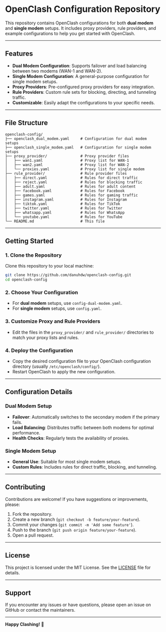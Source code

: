 # OpenClash Configuration Repository

This repository contains OpenClash configurations for both **dual modem** and **single modem** setups. It includes proxy providers, rule providers, and example configurations to help you get started with OpenClash.

---

## **Features**
- **Dual Modem Configuration**: Supports failover and load balancing between two modems (WAN-1 and WAN-2).
- **Single Modem Configuration**: A general-purpose configuration for single modem setups.
- **Proxy Providers**: Pre-configured proxy providers for easy integration.
- **Rule Providers**: Custom rule sets for blocking, directing, and tunneling traffic.
- **Customizable**: Easily adapt the configurations to your specific needs.

---

## **File Structure**
```
openclash-config/
├── openclash_dual_modem.yaml     # Configuration for dual modem setups
├── openclash_single_modem.yaml   # Configuration for single modem setups
├── proxy_provider/               # Proxy provider files
│   ├── wan1.yaml                 # Proxy list for WAN-1
│   ├── wan2.yaml                 # Proxy list for WAN-2
│   └── proxies.yaml              # Proxy list for single modem
├── rule_provider/                # Rule provider files
│   ├── direct.yaml               # Rules for direct traffic
│   ├── reject.yaml               # Rules for blocking traffic
│   ├── adult.yaml                # Rules for adult content
│   ├── facebook.yaml             # Rules for Facebook
│   ├── games.yaml                # Rules for gaming traffic
│   ├── instagram.yaml            # Rules for Instagram
│   ├── tiktok.yaml               # Rules for TikTok
│   ├── twitter.yaml              # Rules for Twitter
│   ├── whatsapp.yaml             # Rules for WhatsApp
│   └── youtube.yaml              # Rules for YouTube
└── README.md                     # This file
```

---

## **Getting Started**

### **1. Clone the Repository**
Clone this repository to your local machine:
```bash
git clone https://github.com/danuhdw/openclash-config.git
cd openclash-config
```

### **2. Choose Your Configuration**
- For **dual modem** setups, use `config-dual-modem.yaml`.
- For **single modem** setups, use `config.yaml`.

### **3. Customize Proxy and Rule Providers**
- Edit the files in the `proxy_provider/` and `rule_provider/` directories to match your proxy lists and rules.

### **4. Deploy the Configuration**
- Copy the desired configuration file to your OpenClash configuration directory (usually `/etc/openclash/config/`).
- Restart OpenClash to apply the new configuration.

---

## **Configuration Details**

### **Dual Modem Setup**
- **Failover**: Automatically switches to the secondary modem if the primary fails.
- **Load Balancing**: Distributes traffic between both modems for optimal performance.
- **Health Checks**: Regularly tests the availability of proxies.

### **Single Modem Setup**
- **General Use**: Suitable for most single modem setups.
- **Custom Rules**: Includes rules for direct traffic, blocking, and tunneling.

---

## **Contributing**
Contributions are welcome! If you have suggestions or improvements, please:
1. Fork the repository.
2. Create a new branch (`git checkout -b feature/your-feature`).
3. Commit your changes (`git commit -m 'Add some feature'`).
4. Push to the branch (`git push origin feature/your-feature`).
5. Open a pull request.

---

## **License**
This project is licensed under the MIT License. See the [LICENSE](LICENSE) file for details.

---

## **Support**
If you encounter any issues or have questions, please open an issue on GitHub or contact the maintainers.

---

**Happy Clashing!** 🚀